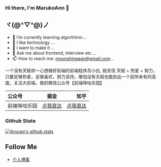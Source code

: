 ### Hi there, I'm MarukoAnn 👋

<!--**moonshinean/moonshinean** is a ✨ _special_ ✨ repository because its `README.md` (this file) appears on your GitHub profile.-->

## ヾ(@^▽^@)ノ

- 🌱 I’m currently learning algorthimn...
- 👯 I like technology ...
- 🤔 I want to make it ...
- 💬 Ask me about frontend, interview etc ...
- 📫 How to reach me: moonshineaan@gmail.com...

一个没有天赋却一心想做好前端的前端程序员小白, 我坚信 天赋 = 热爱 + 努力，只要足够热爱，足够喜欢，努力坚持，哪怕没有天赋也能到达一个前所未有的高度。关注大前端，我的微信公众号【前端咪咕乐园】


| 公众号       | 掘金 |      知乎 |
| :--------- | :--: | -----------: |
| 前端咪咕乐园     | [点我直达](https://juejin.cn/user/2946346893717320)  |   [点我直达](https://www.zhihu.com/people/moonshine-93-39)  |

### Github State
[![Anurag's github stats](https://github-readme-stats.vercel.app/api?username=anuraghazra)](https://github.com/anuraghazra/github-readme-stats)

##  Follow Me
- [个人博客](http://moonshinean.com/)
